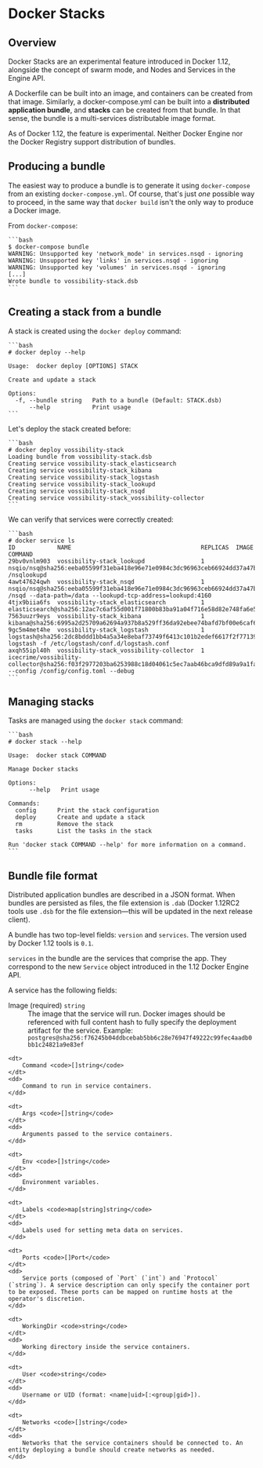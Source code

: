 # Docker Stacks

## Overview

Docker Stacks are an experimental feature introduced in Docker 1.12, alongside
the concept of swarm mode, and Nodes and Services in the Engine API.

A Dockerfile can be built into an image, and containers can be created from that
image. Similarly, a docker-compose.yml can be built into a **distributed application bundle**, and **stacks** can be created from that bundle. In that sense, the bundle is a multi-services distributable image format.

As of Docker 1.12, the feature is experimental. Neither Docker Engine nor the Docker Registry support distribution of bundles.

## Producing a bundle

The easiest way to produce a bundle is to generate it using `docker-compose`
from an existing `docker-compose.yml`. Of course, that's just *one* possible way
to proceed, in the same way that `docker build` isn't the only way to produce a
Docker image.

From `docker-compose`:

    ```bash
    $ docker-compose bundle
    WARNING: Unsupported key 'network_mode' in services.nsqd - ignoring
    WARNING: Unsupported key 'links' in services.nsqd - ignoring
    WARNING: Unsupported key 'volumes' in services.nsqd - ignoring
    [...]
    Wrote bundle to vossibility-stack.dsb
    ```

## Creating a stack from a bundle

A stack is created using the `docker deploy` command:

    ```bash
    # docker deploy --help

    Usage:  docker deploy [OPTIONS] STACK

    Create and update a stack

    Options:
      -f, --bundle string   Path to a bundle (Default: STACK.dsb)
          --help            Print usage
    ```

Let's deploy the stack created before:

    ```bash
    # docker deploy vossibility-stack
    Loading bundle from vossibility-stack.dsb
    Creating service vossibility-stack_elasticsearch
    Creating service vossibility-stack_kibana
    Creating service vossibility-stack_logstash
    Creating service vossibility-stack_lookupd
    Creating service vossibility-stack_nsqd
    Creating service vossibility-stack_vossibility-collector
    ```

We can verify that services were correctly created:

    ```bash
    # docker service ls
    ID            NAME                                     REPLICAS  IMAGE
    COMMAND
    29bv0vnlm903  vossibility-stack_lookupd                1 nsqio/nsq@sha256:eeba05599f31eba418e96e71e0984c3dc96963ceb66924dd37a47bf7ce18a662 /nsqlookupd
    4awt47624qwh  vossibility-stack_nsqd                   1 nsqio/nsq@sha256:eeba05599f31eba418e96e71e0984c3dc96963ceb66924dd37a47bf7ce18a662 /nsqd --data-path=/data --lookupd-tcp-address=lookupd:4160
    4tjx9biia6fs  vossibility-stack_elasticsearch          1 elasticsearch@sha256:12ac7c6af55d001f71800b83ba91a04f716e58d82e748fa6e5a7359eed2301aa
    7563uuzr9eys  vossibility-stack_kibana                 1 kibana@sha256:6995a2d25709a62694a937b8a529ff36da92ebee74bafd7bf00e6caf6db2eb03
    9gc5m4met4he  vossibility-stack_logstash               1 logstash@sha256:2dc8bddd1bb4a5a34e8ebaf73749f6413c101b2edef6617f2f7713926d2141fe logstash -f /etc/logstash/conf.d/logstash.conf
    axqh55ipl40h  vossibility-stack_vossibility-collector  1 icecrime/vossibility-collector@sha256:f03f2977203ba6253988c18d04061c5ec7aab46bca9dfd89a9a1fa4500989fba --config /config/config.toml --debug
    ```

## Managing stacks

Tasks are managed using the `docker stack` command:

    ```bash
    # docker stack --help

    Usage:  docker stack COMMAND
    
    Manage Docker stacks
    
    Options:
          --help   Print usage
    
    Commands:
      config      Print the stack configuration
      deploy      Create and update a stack
      rm          Remove the stack
      tasks       List the tasks in the stack
    
    Run 'docker stack COMMAND --help' for more information on a command.
    ```

## Bundle file format

Distributed application bundles are described in a JSON format. When bundles are persisted as files, the file extension is `.dab` (Docker 1.12RC2 tools use `.dsb` for the file extension—this will be updated in the next release client).

A bundle has two top-level fields: `version` and `services`. The version used by Docker 1.12 tools is `0.1`.

`services` in the bundle are the services that comprise the app. They correspond to the new `Service` object introduced in the 1.12 Docker Engine API.

A service has the following fields:

<dl>
    <dt>
        Image (required) <code>string</code>
    </dt>
    <dd>
The image that the service will run. Docker images should be referenced with full content hash to fully specify the deployment artifact for the service. Example: <code>postgres@sha256:f76245b04ddbcebab5bb6c28e76947f49222c99fec4aadb0bb1c24821a9e83ef</code>
    </dd>

    <dt>
        Command <code>[]string</code>
    </dt>
    <dd>
        Command to run in service containers.
    </dd>

    <dt>
        Args <code>[]string</code>
    </dt>
    <dd>
        Arguments passed to the service containers.
    </dd>

    <dt>
        Env <code>[]string</code>
    </dt>
    <dd>
        Environment variables.
    </dd>

    <dt>
        Labels <code>map[string]string</code>
    </dt>
    <dd>
        Labels used for setting meta data on services.
    </dd>

    <dt>
        Ports <code>[]Port</code>
    </dt>
    <dd>
        Service ports (composed of `Port` (`int`) and `Protocol` (`string`). A service description can only specify the container port to be exposed. These ports can be mapped on runtime hosts at the operator's discretion.
    </dd>

    <dt>
        WorkingDir <code>string</code>
    </dt>
    <dd>
        Working directory inside the service containers.
    </dd>

    <dt>
        User <code>string</code>
    </dt>
    <dd>
        Username or UID (format: <name|uid>[:<group|gid>]).
    </dd>

    <dt>
        Networks <code>[]string</code>
    </dt>
    <dd>
        Networks that the service containers should be connected to. An entity deploying a bundle should create networks as needed.
    </dd>
</dl>

